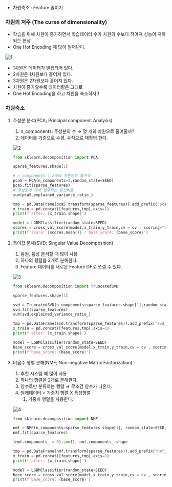 - 차원축소 : Feature 줄이기

### 차원의 저주 (The curse of dimensionality)

- 학습을 위해 차원이 증가하면서 학습데이터 수가 차원의 수보다 적어져 성능이 저하되는 현상
- One Hot Encoding 때 많이 일어난다.

![1](https://github.com/DaSeul-Seo/DataEngineering_Study/assets/67898022/e02c24f4-5925-4759-96bf-84d782715109)

- 1차원은 데이터가 밀집되어 있다.
- 2차원은 1차원보다 흩어져 있다.
- 3차원은 2차원보다 흩어져 있다.
- 차원이 증가할수록 데이터량은 그대로
- One Hot Encoding을 하고 차원을 축소하자!!

### 차원축소

1. 주성분 분석(PCA; Principal component Analysis)
    1. n_components: 주성분의 수 ⇒ 몇 개의 차원으로 줄여줄까?
    2. 데이터를 기준으로 수평, 수직으로 재정의 한다.
    
    ![2](https://github.com/DaSeul-Seo/DataEngineering_Study/assets/67898022/72a73820-7fb5-40d1-b184-29e756a602ab)

    ```python
    from sklearn.decomposition import PCA
    
    sparse_features.shape[1]
    
    # n_components : 2개의 차원으로 줄여줘
    pca5 = PCA(n_components=2,random_state=SEED)
    pca5.fit(sparse_features)
    # 주성분에 의해 설명되는 분산비율
    sum(pca5.explained_variance_ratio_)
    
    tmp = pd.DataFrame(pca5.transform(sparse_features)).add_prefix("pca_")
    x_train = pd.concat([features,tmp],axis=1)
    print(f'after: {x_train.shape}')
    
    model = LGBMClassifier(random_state=SEED)
    scores = cross_val_score(model,x_train,y_train,cv = cv , scoring="roc_auc",n_jobs=-1)
    print(f'score: {scores.mean()} / base_score: {base_score}')
    ```
    
2. 특이값 분해(SVD; Singular Value Decomposition)
    1. 음원, 음성 분석할 때 많이 사용
    2. 하나의 행렬을 3개로 분해한다.
    3. Feature 데이터를 새로운 Feature DF로 쪼갤 수 있다.
    
    ![3](https://github.com/DaSeul-Seo/DataEngineering_Study/assets/67898022/75546fa1-d344-47ea-8388-253b490e6973)

    ```python
    from sklearn.decomposition import TruncatedSVD
    
    sparse_features.shape[1]
    
    svd = TruncatedSVD(n_components=sparse_features.shape[1],random_state=SEED)
    svd.fit(sparse_features)
    sum(svd.explained_variance_ratio_)
    
    tmp = pd.DataFrame(svd.transform(sparse_features)).add_prefix("svd_")
    x_train = pd.concat([features,tmp],axis=1)
    print(f'after: {x_train.shape}')
    
    model = LGBMClassifier(random_state=SEED)
    base_score = cross_val_score(model,x_train,y_train,cv = cv , scoring="roc_auc",n_jobs=-1).mean()
    print(f'base_score: {base_score}')
    ```
    
3. 비음수 행렬 분해(NMF; Non-negative Matrix Factorization)
    1. 추천 시스템 때 많이 사용
    2. 하나의 행렬을 2개로 분해한다.
    3. 양수로만 분류하는 행렬 ⇒ 무조건 양수가 나온다.
    4. 원래데이터 = 가중치 행렬 X 특성행렬
        1. 가중치 행렬을 사용한다.
    
    ![4](https://github.com/DaSeul-Seo/DataEngineering_Study/assets/67898022/547228df-f551-4bf9-9b4d-ca7133b5d990)
    
    ```python
    from sklearn.decomposition import NMF
    
    nmf = NMF(n_components=sparse_features.shape[1], random_state=SEED, max_iter=500)
    nmf.fit(sparse_features)
    
    (nmf.components_ < 0).sum(), nmf.components_.shape
    
    tmp = pd.DataFrame(nmf.transform(sparse_features)).add_prefix("nmf_")
    x_train = pd.concat([features,tmp],axis=1)
    print(f'after: {x_train.shape}')
    
    model = LGBMClassifier(random_state=SEED)
    base_score = cross_val_score(model,x_train,y_train,cv = cv , scoring="roc_auc",n_jobs=-1).mean()
    print(f'base_score: {base_score}')
    ```
